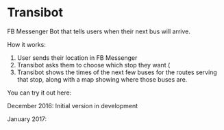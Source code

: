 # Transibot

FB Messenger Bot that tells users when their next bus will arrive.

How it works:

1. User sends their location in FB Messenger
2. Transibot asks them to choose which stop they want (
3. Transibot shows the times of the next few buses for the routes serving that stop, along with a map showing where those buses are.

You can try it out here:



December 2016: Initial version in development

January 2017:

